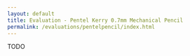 ```yaml
---
layout: default
title: Evaluation - Pentel Kerry 0.7mm Mechanical Pencil
permalink: /evaluations/pentelpencil/index.html
---
```


TODO